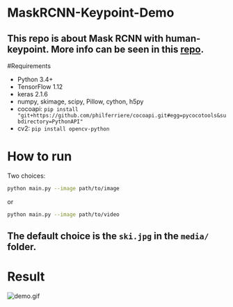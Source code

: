 # MaskRCNN-Keypoint-Demo
This repo is about Mask RCNN with human-keypoint. More info can be seen in this [repo](https://github.com/chrispolo/Keypoints-of-humanpose-with-Mask-R-CNN).
---
#Requirements
* Python 3.4+
* TensorFlow 1.12
* keras 2.1.6
* numpy, skimage, scipy, Pillow, cython, h5py
* cocoapi: `pip install "git+https://github.com/philferriere/cocoapi.git#egg=pycocotools&subdirectory=PythonAPI"`
* cv2: `pip install opencv-python`
# How to run
Two choices:
```bash
python main.py --image path/to/image
```
or
```bash
python main.py --image path/to/video
```
The default choice is the `ski.jpg` in the `media/` folder.
---
# Result
![demo.gif](gif/demo.gif)